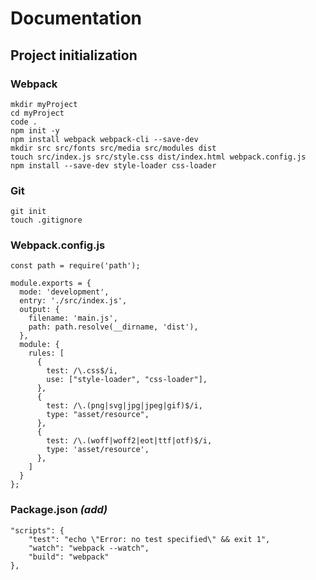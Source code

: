 # Documentation
## Project initialization
### Webpack
    mkdir myProject
    cd myProject
    code .
    npm init -y
    npm install webpack webpack-cli --save-dev
    mkdir src src/fonts src/media src/modules dist
    touch src/index.js src/style.css dist/index.html webpack.config.js
    npm install --save-dev style-loader css-loader
### Git
    git init
    touch .gitignore
### Webpack.config.js
    const path = require('path');

    module.exports = {
      mode: 'development',
      entry: './src/index.js',
      output: {
        filename: 'main.js',
        path: path.resolve(__dirname, 'dist'),
      },
      module: {
        rules: [
          {
            test: /\.css$/i,
            use: ["style-loader", "css-loader"],
          },
          {
            test: /\.(png|svg|jpg|jpeg|gif)$/i,
            type: "asset/resource",
          },
          {
            test: /\.(woff|woff2|eot|ttf|otf)$/i,
            type: 'asset/resource',
          },
        ]
      }
    };
### Package.json *(add)*
    "scripts": {
        "test": "echo \"Error: no test specified\" && exit 1",
        "watch": "webpack --watch",
        "build": "webpack"
    },
